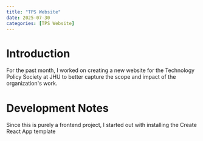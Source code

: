 ```yaml
---
title: "TPS Website"
date: 2025-07-30
categories: [TPS Website]
---
```


# Introduction

For the past month, I worked on creating a new website for the Technology Policy Society at JHU to better capture the scope and impact of the organization's work.

# Development Notes

Since this is purely a frontend project, I started out with installing the Create React App template
